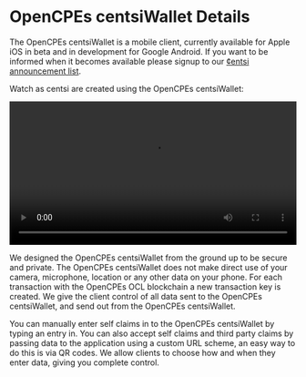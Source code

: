 # OpenCPEs centsiWallet Details

The OpenCPEs centsiWallet is a mobile client, currently available for Apple iOS in beta and in development for Google Android. If you want to be informed when it becomes available please signup to our [¢entsi announcement list](https://groups.google.com/a/announcements.opencpes.com/d/forum/cybercv-wallet).

Watch as centsi are created using the OpenCPEs centsiWallet:

<video width="100%" height="auto" controls>
  <source src="https://blocks-blockchain-demo-opencpes-com.s3.us-east-2.amazonaws.com/video/ChainInteractionDemo.mp4" type="video/mp4">
Your browser does not support the video tag.
</video>

We designed the OpenCPEs centsiWallet from the ground up to be secure and private. The OpenCPEs centsiWallet does not make direct use of your camera, microphone, location or any other data on your phone. For each transaction with the OpenCPEs OCL blockchain a new transaction key is created. We give the client control of all data sent to the OpenCPEs centsiWallet, and send out from the OpenCPEs centsiWallet.

You can manually enter self claims in to the OpenCPEs centsiWallet by typing an entry in. You can also accept self claims and third party claims by passing data to the application using a custom URL scheme, an easy way to do this is via QR codes. We allow clients to choose how and when they enter data, giving you complete control.
